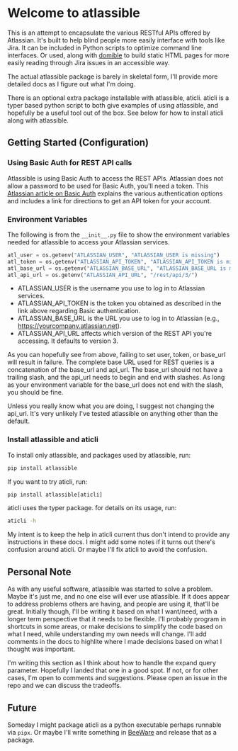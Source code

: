 # Welcome to atlassible

This is an attempt to encapsulate the various RESTful APIs offered by Atlassian.
It's built to help blind people more easily interface with tools like Jira.
It can be included in Python scripts to optimize command line interfaces.
Or used, along with [domible](https://joeldodson.github.io/domible)
to build static HTML pages for more easily reading through Jira issues in an accessible way.

The actual atlassible package is barely in skeletal form,
I'll provide more detailed docs as I figure out what I'm doing.

There is an optional extra package installable with atlassible, aticli.
aticli is a typer based python script to both give examples of using atlassible,
and hopefully be a useful tool out of the box.
See below for how to install aticli along with atlassible.

## Getting Started (Configuration)

### Using Basic Auth for REST API calls

Atlassible is using Basic Auth to access the REST APIs.
Atlassian does not allow a password to be used for Basic Auth, you'll need a token.
This [Atlassian article on Basic Auth](https://developer.atlassian.com/cloud/jira/platform/basic-auth-for-rest-apis/)
explains the various authentication options and includes a link for directions to get an API token for your account.

### Environment Variables

The following is from the `__init__.py` file to show the environment variables needed for atlassible to access your Atlassian services.

``` python 
atl_user = os.getenv("ATLASSIAN_USER", "ATLASSIAN_USER is missing")
atl_token = os.getenv("ATLASSIAN_API_TOKEN", "ATLASSIAN_API_TOKEN is missing")
atl_base_url = os.getenv("ATLASSIAN_BASE_URL", "ATLASSIAN_BASE_URL is missing")
atl_api_url = os.getenv("ATLASSIAN_API_URL", "/rest/api/3/")
```

- ATLASSIAN_USER is the username you use to log in to Atlassian services.
- ATLASSIAN_API_TOKEN is the token you obtained as described in the link above regarding Basic authentication.
- ATLASSIAN_BASE_URL is the URL you use to log in to Atlassian (e.g., https://yourcompany.atlassian.net).
- ATLASSIAN_API_URL affects which version of the REST API you're accessing.  It defaults to version 3.

As you can hopefully see from above, failing to set user, token, or base_url will result in failure.
The complete base URL used for REST queries is a concatenation of the base_url and api_url.
The base_url should not have a trailing slash,
and the api_url needs to begin and end with slashes.
As long as your environment variable for the base_url does not end with the slash, you should be fine.

Unless you really know what you are doing,
I suggest not changing the api_url.
It's very unlikely I've tested atlassible on anything other than the default.

### Install atlassible and aticli

To install only atlassible, and packages used by atlassible, run:

``` python
pip install atlassible
```

If you want to try aticli, run:

``` python
pip install atlassible[aticli]
```

aticli uses the typer package.
for details on its usage, run:

``` bash
aticli -h
```

My intent is to keep the help in aticli current
thus don't intend to provide any instructions in these docs.
I might add some notes if it turns out there's confusion around aticli.
Or maybe I'll fix aticli to avoid the confusion. 

## Personal Note

As with any useful software, atlassible was started to solve a problem.
Maybe it's just me, and no one else will ever use atlassible.
If it does appear to address problems others are having, and people are using it, that'll be great.
Initially though, I'll be writing it based on what I want/need, with a longer term perspective that it needs to be flexible.
I'll probably program in shortcuts in some areas,
or make decisions to simplify the code based on what I need, while understanding my own needs will change.
I'll add comments in the docs to highlite where I made decisions based on what I thought was important.

I'm writing this section as I think about how to handle the expand query parameter.
Hopefully I landed that one in a good spot.
If not, or for other cases, I'm open to comments and suggestions.
Please open an issue in the repo and we can discuss the tradeoffs.

## Future

Someday I might package aticli as a python executable perhaps runnable via `pipx`.
Or maybe I'll write something in [BeeWare](https://beeware.org) 
and release that as a package.
